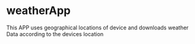 # weatherApp
This APP uses geographical locations of device and downloads weather Data according to the devices location
